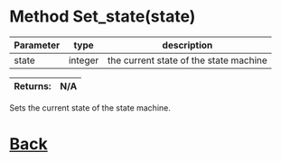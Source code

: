# Method Set_state(state)

| Parameter   |  type   |              description                   |
|--           |       --|--                                          |
|   state      | integer  |     the current state of the state machine     |

| Returns:  | N/A |
|--         |                             --|

Sets the current state of the state machine.

# [Back](https://github.com/Ced30/GML-GUI-Library-GGL-Documentation/blob/main/API/Common_Methods.md)
